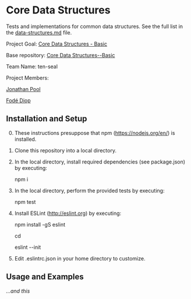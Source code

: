 # Core Data Structures

Tests and implementations for common data structures. See the full list in the [data-structures.md](data-structures.md) file.

Project Goal: [Core Data Structures - Basic](http://jsdev.learnersguild.org/goals/156-Core_Data_Structures-Basic.html)

Base repository: [Core Data Structures--Basic](https://github.com/diop/core-data-structures)

Team Name: ten-seal

Project Members:

[Jonathan Pool](https://github.com/jrpool)

[Fodé Diop](https://github.com/diop)

## Installation and Setup

0. These instructions presuppose that npm (https://nodejs.org/en/) is installed.

1. Clone this repository into a local directory.

2. In the local directory, install required dependencies (see package.json) by executing:

    npm i

3. In the local directory, perform the provided tests by executing:

    npm test

4. Install ESLint (http://eslint.org) by executing:

    npm install -gS eslint

    cd

    eslint --init

5. Edit .eslintrc.json in your home directory to customize.

## Usage and Examples

_...and this_
